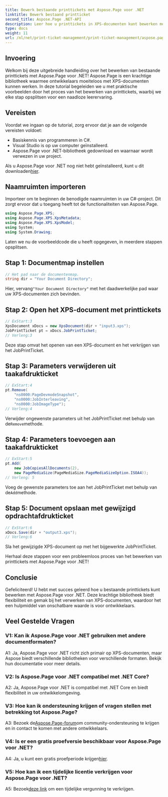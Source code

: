 ```yaml
---
title: Bewerk bestaande printtickets met Aspose.Page voor .NET
linktitle: Bewerk bestaand printticket
second_title: Aspose.Page .NET-API
description: Leer hoe u printtickets in XPS-documenten kunt bewerken met Aspose.Page voor .NET. Een stapsgewijze handleiding voor ontwikkelaars. Verbeter moeiteloos de controle over het afdrukken van documenten.
type: docs
weight: 11
url: /nl/net/print-ticket-management/print-ticket-management/aspose.page/
---
```

## Invoering

Welkom bij deze uitgebreide handleiding over het bewerken van bestaande printtickets met Aspose.Page voor .NET! Aspose.Page is een krachtige bibliotheek waarmee ontwikkelaars moeiteloos met XPS-documenten kunnen werken. In deze tutorial begeleiden we u met praktische voorbeelden door het proces van het bewerken van printtickets, waarbij we elke stap opsplitsen voor een naadloze leerervaring.

## Vereisten

Voordat we ingaan op de tutorial, zorg ervoor dat je aan de volgende vereisten voldoet:

- Basiskennis van programmeren in C#.
- Visual Studio is op uw computer geïnstalleerd.
- Aspose.Page voor .NET-bibliotheek gedownload en waarnaar wordt verwezen in uw project.

 Als u Aspose.Page voor .NET nog niet hebt geïnstalleerd, kunt u dit downloaden[hier](https://releases.aspose.com/page/net/).

## Naamruimten importeren

Importeer om te beginnen de benodigde naamruimten in uw C#-project. Dit zorgt ervoor dat u toegang heeft tot de functionaliteiten van Aspose.Page.

```csharp
using Aspose.Page.XPS;
using Aspose.Page.XPS.XpsMetadata;
using Aspose.Page.XPS.XpsModel;
using System;
using System.Drawing;
```

Laten we nu de voorbeeldcode die u heeft opgegeven, in meerdere stappen opsplitsen.

## Stap 1: Documentmap instellen

```csharp
// Het pad naar de documentenmap.
string dir = "Your Document Directory";
```

 Hier, vervang`"Your Document Directory"` met het daadwerkelijke pad waar uw XPS-documenten zich bevinden.

## Stap 2: Open het XPS-document met printtickets

```csharp
// ExStart:3
XpsDocument xDocs = new XpsDocument(dir + "input3.xps");
JobPrintTicket pt = xDocs.JobPrintTicket;
// Verleng:3
```

Deze stap omvat het openen van een XPS-document en het verkrijgen van het JobPrintTicket.

## Stap 3: Parameters verwijderen uit taakafdrukticket

```csharp
// ExStart:4
pt.Remove(
	"ns0000:PageDevmodeSnapshot",
	"ns0000:JobInterleaving",
	"ns0000:JobImageType");
// Verleng:4
```

 Verwijder ongewenste parameters uit het JobPrintTicket met behulp van de`Remove`methode.

## Stap 4: Parameters toevoegen aan taakafdrukticket

```csharp
// ExStart:5
pt.Add(
	new JobCopiesAllDocuments(2),
	new PageMediaSize(PageMediaSize.PageMediaSizeOption.ISOA4));
// Verleng: 5
```

 Voeg de gewenste parameters toe aan het JobPrintTicket met behulp van de`Add`methode.

## Stap 5: Document opslaan met gewijzigd opdrachtafdrukticket

```csharp
// ExStart:6
xDocs.Save(dir + "output3.xps");
// Verleng:6
```

Sla het gewijzigde XPS-document op met het bijgewerkte JobPrintTicket.

Herhaal deze stappen voor een probleemloos proces van het bewerken van printtickets met Aspose.Page voor .NET!

## Conclusie

Gefeliciteerd! U hebt met succes geleerd hoe u bestaande printtickets kunt bewerken met Aspose.Page voor .NET. Deze krachtige bibliotheek biedt flexibiliteit en gemak bij het verwerken van XPS-documenten, waardoor het een hulpmiddel van onschatbare waarde is voor ontwikkelaars.

## Veel Gestelde Vragen

### V1: Kan ik Aspose.Page voor .NET gebruiken met andere documentformaten?

A1: Ja, Aspose.Page voor .NET richt zich primair op XPS-documenten, maar Aspose biedt verschillende bibliotheken voor verschillende formaten. Bekijk hun documentatie voor meer details.

### V2: Is Aspose.Page voor .NET compatibel met .NET Core?

A2: Ja, Aspose.Page voor .NET is compatibel met .NET Core en biedt flexibiliteit in uw ontwikkelomgeving.

### V3: Hoe kan ik ondersteuning krijgen of vragen stellen met betrekking tot Aspose.Page?

 A3: Bezoek de[Aspose.Page-forum](https://forum.aspose.com/c/page/39)om community-ondersteuning te krijgen en in contact te komen met andere ontwikkelaars.

### V4: Is er een gratis proefversie beschikbaar voor Aspose.Page voor .NET?

 A4: Ja, u kunt een gratis proefperiode krijgen[hier](https://releases.aspose.com/).

### V5: Hoe kan ik een tijdelijke licentie verkrijgen voor Aspose.Page voor .NET?

 A5: Bezoek[deze link](https://purchase.aspose.com/temporary-license/) om een tijdelijke vergunning te verkrijgen.